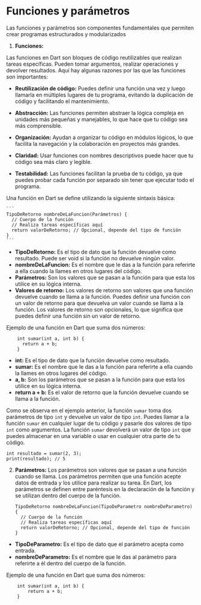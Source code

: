 # Funciones y parámetros

Las funciones y parámetros son componentes fundamentales que permiten crear programas estructurados y modularizados

1. **Funciones:**

Las funciones en Dart son bloques de código reutilizables que realizan tareas específicas. Pueden tomar argumentos, realizar operaciones y devolver resultados. Aquí hay algunas razones por las que las funciones son importantes:

- **Reutilización de código:** Puedes definir una función una vez y luego llamarla en múltiples lugares de tu programa, evitando la duplicación de código y facilitando el mantenimiento.

- **Abstracción:** Las funciones permiten abstraer la lógica compleja en unidades más pequeñas y manejables, lo que hace que tu código sea más comprensible.

- **Organización:** Ayudan a organizar tu código en módulos lógicos, lo que facilita la navegación y la colaboración en proyectos más grandes.

- **Claridad:** Usar funciones con nombres descriptivos puede hacer que tu código sea más claro y legible.

- **Testabilidad:** Las funciones facilitan la prueba de tu código, ya que puedes probar cada función por separado sin tener que ejecutar todo el programa.

Una función en Dart se define utilizando la siguiente sintaxis básica:

    ```
    TipoDeRetorno nombreDeLaFuncion(Parámetros) {
      // Cuerpo de la función
      // Realiza tareas específicas aquí
      return valorDeRetorno; // Opcional, depende del tipo de función
    }
    ```
- **TipoDeRetorno:** Es el tipo de dato que la función devuelve como resultado. Puede ser void si la función no devuelve ningún valor.
- **nombreDeLaFuncion:** Es el nombre que le das a la función para referirte a ella cuando la llames en otros lugares del código.
- **Parámetros:** Son los valores que se pasan a la función para que esta los utilice en su lógica interna.
- **Valores de retorno:** Los valores de retorno son valores que una función devuelve cuando se llama a la función. Puedes definir una función con un valor de retorno para que devuelva un valor cuando se llama a la función. Los valores de retorno son opcionales, lo que significa que puedes definir una función sin un valor de retorno.

Ejemplo de una función en Dart que suma dos números:

```
    int sumar(int a, int b) {
      return a + b;
    }
```
- **int:** Es el tipo de dato que la función devuelve como resultado.
- **sumar:** Es el nombre que le das a la función para referirte a ella cuando la llames en otros lugares del código.
- **a, b:** Son los parámetros que se pasan a la función para que esta los utilice en su lógica interna.
- **return a + b:** Es el valor de retorno que la función devuelve cuando se llama a la función.

Como se observa en el ejemplo anterior, la función `sumar` toma dos parámetros de tipo `int` y devuelve un valor de tipo `int`. Puedes llamar a la función `sumar` en cualquier lugar de tu código y pasarle dos valores de tipo `int` como argumentos. La función `sumar` devolverá un valor de tipo `int` que puedes almacenar en una variable o usar en cualquier otra parte de tu código.
```
int resultado = sumar(2, 3);
print(resultado); // 5
```

2. **Parámetros:** Los parámetros son valores que se pasan a una función cuando se llama. Los parámetros permiten que una función acepte datos de entrada y los utilice para realizar su tarea. En Dart, los parámetros se definen entre paréntesis en la declaración de la función y se utilizan dentro del cuerpo de la función.

    ```
    TipoDeRetorno nombreDeLaFuncion(TipoDeParametro nombreDeParametro) {
      // Cuerpo de la función
      // Realiza tareas específicas aquí
      return valorDeRetorno; // Opcional, depende del tipo de función
    }
    ```
- **TipoDeParametro:** Es el tipo de dato que el parámetro acepta como entrada.
- **nombreDeParametro:** Es el nombre que le das al parámetro para referirte a él dentro del cuerpo de la función.

Ejemplo de una función en Dart que suma dos números:
    
```
    int sumar(int a, int b) {
        return a + b;
    }
```

